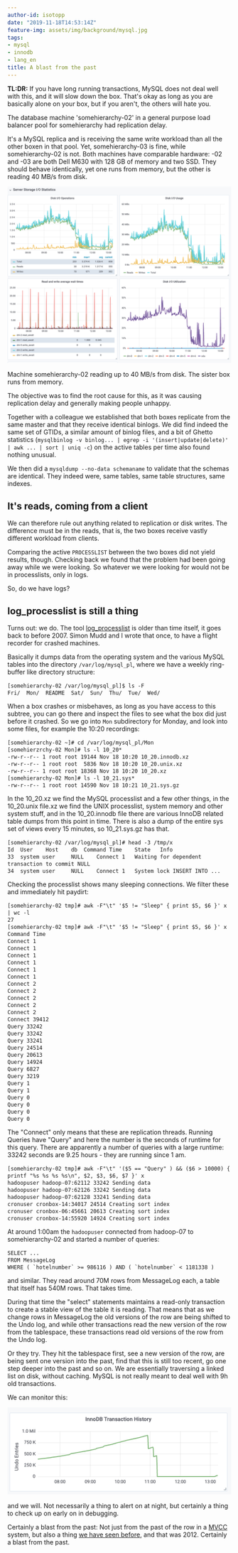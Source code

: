 ```yaml
---
author-id: isotopp
date: "2019-11-18T14:53:14Z"
feature-img: assets/img/background/mysql.jpg
tags:
- mysql
- innodb
- lang_en
title: A blast from the past
---
```

**TL:DR:** If you have long running transactions, MySQL does not
deal well with this, and it will slow down the box. That's
okay as long as you are basically alone on your box, but if you
aren't, the others will hate you.

The database machine 'somehierarchy-02' in a general purpose
load balancer pool for somehierarchy had replication delay.

It's a MySQL replica and is receiving the same write workload
than all the other boxen in that pool. Yet, somehierarchy-03 is
fine, while somehierarchy-02 is not. Both machines have
comparable hardware: -02 and -03 are both Dell M630 with 128 GB
of memory and two SSD. They should behave identically, yet one
runs from memory, but the other is reading 40 MB/s from disk.

![](/uploads/2019/11/symptom-metrics.png)

Machine somehierarchy-02 reading up to 40 MB/s from disk. The
sister box runs from memory.

The objective was to find the root cause for this, as it was
causing replication delay and generally making people unhappy.

Together with a colleague we established that both boxes
replicate from the same master and that they receive identical
binlogs. We did find indeed the same set of GTIDs, a similar
amount of binlog files, and a bit of Ghetto statistics
(`mysqlbinlog -v binlog... | egrep -i '(insert|update|delete)' |
awk ... | sort | uniq -c`) on the active tables per time also
found nothing unusual.

We then did a `mysqldump --no-data schemaname` to validate
that the schemas are identical. They indeed were, same tables,
same table structures, same indexes.

## It's reads, coming from a client

We can therefore rule out anything related to replication or
disk writes. The difference must be in the reads, that is, the
two boxes receive vastly different workload from clients.

Comparing the active `PROCESSLIST` between the two boxes did not
yield results, though. Checking back we found that the problem
had been going away while we were looking. So whatever we were
looking for would not be in processlists, only in logs.

So, do we have logs?

## log_processlist is still a thing

Turns out: we do. The tool
[log_processlist](http://blog.wl0.org/2011/02/log_processlist-sh-script-for-monitoring-mysql-instances/)
is older than time itself, it goes back to before 2007. Simon
Mudd and I wrote that once, to have a flight recorder for
crashed machines.

Basically it dumps data from the operating system and the
various MySQL tables into the directory `/var/log/mysql_pl`, where
we have a weekly ring-buffer like directory structure:

```console
[somehierarchy-02 /var/log/mysql_pl]$ ls -F
Fri/  Mon/  README  Sat/  Sun/  Thu/  Tue/  Wed/
```

When a box crashes or misbehaves, as long as you have access to
this subtree, you can go there and inspect the files to see what
the box did just before it crashed. So we go into `Mon`
subdirectory for Monday, and look into some files, for example
the 10:20 recordings:

```console
[somehierarchy-02 ~]# cd /var/log/mysql_pl/Mon
[somehierzrchy-02 Mon]# ls -l 10_20*
-rw-r--r-- 1 root root 19144 Nov 18 10:20 10_20.innodb.xz
-rw-r--r-- 1 root root  5836 Nov 18 10:20 10_20.unix.xz
-rw-r--r-- 1 root root 18368 Nov 18 10:20 10_20.xz
[somehierarchy-02 Mon]# ls -l 10_21.sys*
-rw-r--r-- 1 root root 14590 Nov 18 10:21 10_21.sys.gz
```

In the 10_20.xz we find the MySQL processlist and a few other
things, in the 10_20.unix file.xz we find the UNIX processlist,
system memory and other system stuff, and in the 10_20.innodb
file there are various InnoDB related table dumps from this
point in time. There is also a dump of the entire sys set of
views every 15 minutes, so 10_21.sys.gz has that.

```console
[somehierarchy-02 /var/log/mysql_pl]# head -3 /tmp/x
Id	User	Host	db	Command	Time	State	Info
33	system user		NULL	Connect	1	Waiting for dependent transaction to commit	NULL
34	system user		NULL	Connect	1	System lock	INSERT INTO ...
```

Checking the processlist shows many sleeping connections. We
filter these and immediately hit paydirt:

```console
[somehierarchy-02 tmp]# awk -F"\t" '$5 != "Sleep" { print $5, $6 }' x | wc -l
27
[somehierarchy-02 tmp]# awk -F"\t" '$5 != "Sleep" { print $5, $6 }' x
Command Time
Connect 1
Connect 1
Connect 1
Connect 1
Connect 1
Connect 1
Connect 2
Connect 2
Connect 2
Connect 2
Connect 2
Connect 39412
Query 33242
Query 33242
Query 33241
Query 24514
Query 20613
Query 14924
Query 6827
Query 3219
Query 1
Query 1
Query 0
Query 0
Query 0
Query 0
```

The "Connect" only means that these are replication threads.
Running Queries have "Query" and here the number is the seconds
of runtime for this query. There are apparently a number of
queries with a large runtime: 33242 seconds are 9.25 hours -
they are running since 1 am.

```console
[somehierarchy-02 tmp]# awk -F"\t" '($5 == "Query" ) && ($6 > 10000) { printf "%s %s %s %s\n", $2, $3, $6, $7 }' x
hadoopuser hadoop-07:62112 33242 Sending data
hadoopuser hadoop-07:62126 33242 Sending data
hadoopuser hadoop-07:62128 33241 Sending data
cronuser cronbox-14:34017 24514 Creating sort index
cronuser cronbox-06:45661 20613 Creating sort index
cronuser cronbox-14:55920 14924 Creating sort index
```

At around 1:00am the `hadoopuser` connected from hadoop-07 to
somehierarchy-02 and started a number of queries:

```console
SELECT ...
FROM MessageLog
WHERE ( `hotelnumber` >= 986116 ) AND ( `hotelnumber` < 1181338 )
```

and similar. They read around 70M rows from MessageLog
each, a table that itself has 540M rows. That takes time.

During that time the "select" statements maintains a read-only
transaction to create a stable view of the table it is reading.
That means that as we change rows in MessageLog the old versions
of the row are being shifted to the Undo log, and while other
transactions read the new version of the row from the
tablespace, these transactions read old versions of the row from
the Undo log.

Or they try. They hit the tablespace first, see a new version of
the row, are being sent one version into the past, find that
this is still too recent, go one step deeper into the past and
so on. We are essentially traversing a linked list on disk,
without caching. MySQL is not really meant to deal well with 9h
old transactions.

We can monitor this:

![](/uploads/2019/11/undo-log.png)

and we will. Not necessarily a thing to alert on at night, but
certainly a thing to check up on early on in debugging.

Certainly a blast from the past: Not just from the past of the
row in a
[MVCC](https://en.wikipedia.org/wiki/Multiversion_concurrency_control)
system, but also a thing [we have seen
before](http://mysqldump.azundris.com/archives/101-House-and-Heisenberg-having-Replication-Delay.html),
and that was 2012. Certainly a blast from the past. 